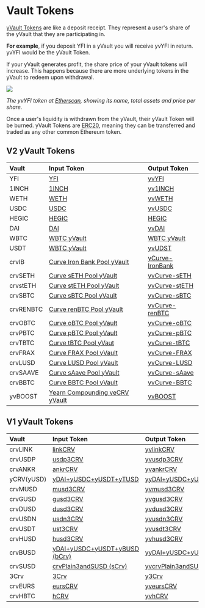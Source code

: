 # Vault Tokens

[yVault Tokens](../../../resources/defi-glossary#ytoken) are like a deposit receipt. They represent a user's share of the yVault that they are participating in.

**For example**, if you deposit YFI in a yVault you will receive yvYFI in return. yvYFI would be the yVault Token.

If your yVault generates profit, the share price of your yVault tokens will increase. This happens because there are more underlying tokens in the yVault to redeem upon withdrawal.

![](https://i.imgur.com/OtK6kAA.png)

_The yvYFI token at [Etherscan](https://etherscan.io/token/0xE14d13d8B3b85aF791b2AADD661cDBd5E6097Db1#readContract), showing its name, total assets and price per share._

Once a user's liquidity is withdrawn from the yVault, their yVault Token will be burned. yVault Tokens are [ERC20](https://docs.ethhub.io/built-on-ethereum/erc-token-standards/erc20/), meaning they can be transferred and traded as any other common Ethereum token.

## V2 yVault Tokens

| Vault     | Input Token                                                                                               | Output Token                                                                             |
| :-------- | :-------------------------------------------------------------------------------------------------------- | :--------------------------------------------------------------------------------------- |
| YFI       | [YFI](https://etherscan.io/token/0x0bc529c00c6401aef6d220be8c6ea1667f6ad93e)                              | [yvYFI](https://etherscan.io/token/0xE14d13d8B3b85aF791b2AADD661cDBd5E6097Db1)           |
| 1INCH     | [1INCH](https://etherscan.io/token/0x111111111117dc0aa78b770fa6a738034120c302)                            | [yv1INCH](https://etherscan.io/token/0xB8C3B7A2A618C552C23B1E4701109a9E756Bab67)         |
| WETH      | [WETH](https://etherscan.io/token/0xc02aaa39b223fe8d0a0e5c4f27ead9083c756cc2)                             | [yvWETH](https://etherscan.io/token/0xa9fE4601811213c340e850ea305481afF02f5b28)          |
| USDC      | [USDC](https://etherscan.io/token/0xa0b86991c6218b36c1d19d4a2e9eb0ce3606eb48)                             | [yvUSDC](https://etherscan.io/token/0x5f18c75abdae578b483e5f43f12a39cf75b973a9)          |
| HEGIC     | [HEGIC](https://etherscan.io/token/0x584bC13c7D411c00c01A62e8019472dE68768430)                            | [HEGIC](https://etherscan.io/token/0x584bC13c7D411c00c01A62e8019472dE68768430)           |
| DAI       | [DAI](https://etherscan.io/token/0x6b175474e89094c44da98b954eedeac495271d0f)                              | [yvDAI](https://etherscan.io/token/0x19d3364a399d251e894ac732651be8b0e4e85001)           |
| WBTC      | [WBTC yVault](https://etherscan.io/address/0xcb550a6d4c8e3517a939bc79d0c7093eb7cf56b5)                    | [WBTC yVault](https://etherscan.io/address/0xcb550a6d4c8e3517a939bc79d0c7093eb7cf56b5)   |
| USDT      | [WBTC yVault](https://etherscan.io/address/0xcb550a6d4c8e3517a939bc79d0c7093eb7cf56b5)                    | [yvUDST](https://etherscan.io/token/0x7Da96a3891Add058AdA2E826306D812C638D87a7)          |
| crvIB     | [Curve Iron Bank Pool yVault](https://etherscan.io/address/0x27b7b1ad7288079A66d12350c828D3C00A6F07d7)    | [yCurve-IronBank](https://etherscan.io/token/0x27b7b1ad7288079A66d12350c828D3C00A6F07d7) |
| crvSETH   | [Curve sETH Pool yVault](https://etherscan.io/address/0x986b4AFF588a109c09B50A03f42E4110E29D353F)         | [yvCurve-sETH](https://etherscan.io/token/0x986b4AFF588a109c09B50A03f42E4110E29D353F)    |
| crvstETH  | [Curve stETH Pool yVault](https://etherscan.io/address/0xdcd90c7f6324cfa40d7169ef80b12031770b4325)        | [yvCurve-stETH](https://etherscan.io/token/0xdcd90c7f6324cfa40d7169ef80b12031770b4325)   |
| crvSBTC   | [Curve sBTC Pool yVault](https://etherscan.io/address/0x8414Db07a7F743dEbaFb402070AB01a4E0d2E45e)         | [yvCurve-sBTC](https://etherscan.io/token/0x8414Db07a7F743dEbaFb402070AB01a4E0d2E45e)    |
| crvRENBTC | [Curve renBTC Pool yVault](https://etherscan.io/address/0x7047F90229a057C13BF847C0744D646CFb6c9E1A)       | [yvCurve-renBTC](https://etherscan.io/token/0x7047F90229a057C13BF847C0744D646CFb6c9E1A)  |
| crvOBTC   | [Curve oBTC Pool yVault](https://etherscan.io/address/0xe9Dc63083c464d6EDcCFf23444fF3CFc6886f6FB)         | [yvCurve-oBTC](https://etherscan.io/token/0xe9Dc63083c464d6EDcCFf23444fF3CFc6886f6FB)    |
| crvPBTC   | [Curve pBTC Pool yVault](https://etherscan.io/address/0x3c5DF3077BcF800640B5DAE8c91106575a4826E6)         | [yvCurve-pBTC](https://etherscan.io/token/0x3c5DF3077BcF800640B5DAE8c91106575a4826E6)    |
| crvTBTC   | [Curve tBTC Pool yVaut](https://etherscan.io/address/0x23D3D0f1c697247d5e0a9efB37d8b0ED0C464f7f)          | [yvCurve-tBTC](https://etherscan.io/token/0x23D3D0f1c697247d5e0a9efB37d8b0ED0C464f7f)    |
| crvFRAX   | [Curve FRAX Pool yVault](https://etherscan.io/address/0xB4AdA607B9d6b2c9Ee07A275e9616B84AC560139#code)    | [yvCurve-FRAX](https://etherscan.io/token/0xB4AdA607B9d6b2c9Ee07A275e9616B84AC560139)    |
| crvLUSD   | [Curve LUSD Pool yVault](https://etherscan.io/address/0x5fA5B62c8AF877CB37031e0a3B2f34A78e3C56A6#code)    | [yvCurve-LUSD](https://etherscan.io/token/0x5fA5B62c8AF877CB37031e0a3B2f34A78e3C56A6)    |
| crvSAAVE  | [Curve sAave Pool yVault](https://etherscan.io/address/0xb4D1Be44BfF40ad6e506edf43156577a3f8672eC#code)   | [yvCurve-sAave](https://etherscan.io/token/0xb4D1Be44BfF40ad6e506edf43156577a3f8672eC)   |
| crvBBTC   | [Curve BBTC Pool yVault](https://etherscan.io/address/0x8fA3A9ecd9EFb07A8CE90A6eb014CF3c0E3B32Ef)         | [yvCurve-BBTC](https://etherscan.io/token/0x8fA3A9ecd9EFb07A8CE90A6eb014CF3c0E3B32Ef)    |
| yvBOOST   | [Yearn Compounding veCRV yVault](https://etherscan.io/address/0x9d409a0A012CFbA9B15F6D4B36Ac57A46966Ab9a) | [yvBOOST](https://etherscan.io/token/0x9d409a0A012CFbA9B15F6D4B36Ac57A46966Ab9a)         |

## V1 yVault Tokens

| Vault        | Input Token                                                                                              | Output Token                                                                                     |
| :----------- | :------------------------------------------------------------------------------------------------------- | :----------------------------------------------------------------------------------------------- |
| crvLINK      | [linkCRV](https://etherscan.io/token/0xcee60cfa923170e4f8204ae08b4fa6a3f5656f3a)                         | [yvlinkCRV](https://etherscan.io/token/0x96Ea6AF74Af09522fCB4c28C269C26F59a31ced6)               |
| crvUSDP      | [usdp3CRV](https://etherscan.io/token/0x7Eb40E450b9655f4B3cC4259BCC731c63ff55ae6)                        | [yvusdp3CRV](https://etherscan.io/token/0x1B5eb1173D2Bf770e50F10410C9a96F7a8eB6e75)              |
| crvANKR      | [ankrCRV](https://etherscan.io/token/0xaA17A236F2bAdc98DDc0Cf999AbB47D47Fc0A6Cf)                         | [yvankrCRV](https://etherscan.io/token/0xE625F5923303f1CE7A43ACFEFd11fd12f30DbcA4)               |
| yCRV\(yUSD\) | [yDAI+yUSDC+yUSDT+yTUSD](https://etherscan.io/token/0xdF5e0e81Dff6FAF3A7e52BA697820c5e32D806A8)          | [yyDAI+yUSDC+yUSDT+yTUSD](https://etherscan.io/token/0x5dbcf33d8c2e976c6b560249878e6f1491bca25c) |
| crvMUSD      | [musd3CRV](https://etherscan.io/token/0x1AEf73d49Dedc4b1778d0706583995958Dc862e6)                        | [yvmusd3CRV](https://etherscan.io/token/0x0FCDAeDFb8A7DfDa2e9838564c5A1665d856AFDF)              |
| crvGUSD      | [gusd3CRV](https://etherscan.io/token/0xD2967f45c4f384DEEa880F807Be904762a3DeA07)                        | [yvgusd3CRV](https://etherscan.io/token/0xcC7E70A958917cCe67B4B87a8C30E6297451aE98)              |
| crvDUSD      | [dusd3CRV](https://etherscan.io/token/0x3a664Ab939FD8482048609f652f9a0B0677337B9)                        | [yvdusd3CRV](https://etherscan.io/address/0x8e6741b456a074F0Bc45B8b82A755d4aF7E965dF#code)       |
| crvUSDN      | [usdn3CRV](https://etherscan.io/token/0x4f3E8F405CF5aFC05D68142F3783bDfE13811522)                        | [yvusdn3CRV](https://etherscan.io/token/0xFe39Ce91437C76178665D64d7a2694B0f6f17fE3)              |
| crvUSDT      | [ust3CRV](https://etherscan.io/token/0x94e131324b6054c0D789b190b2dAC504e4361b53)                         | [yvusdt3CRV](https://etherscan.io/token/0xF6C9E9AF314982A4b38366f4AbfAa00595C5A6fC)              |
| crvHUSD      | [husd3CRV](https://etherscan.io/token/0x5B5CFE992AdAC0C9D48E05854B2d91C73a003858)                        | [yvhusd3CRV](https://etherscan.io/token/0x39546945695DCb1c037C836925B355262f551f55)              |
| crvBUSD      | [yDAI+yUSDC+yUSDT+yBUSD \(bCrv\)](https://etherscan.io/token/0x3B3Ac5386837Dc563660FB6a0937DFAa5924333B) | [yyDAI+yUSDC+yUSDT+yBUSD](https://etherscan.io/token/0x2994529C0652D127b7842094103715ec5299bBed) |
| crvSUSD      | [crvPlain3andSUSD \(sCrv\)](https://etherscan.io/token/0xC25a3A3b969415c80451098fa907EC722572917F)       | [yvcrvPlain3andSUSD](https://etherscan.io/token/0x5533ed0a3b83F70c3c4a1f69Ef5546D3D4713E44)      |
| 3Crv         | [3Crv](https://etherscan.io/token/0x6c3F90f043a72FA612cbac8115EE7e52BDe6E490)                            | [y3Crv](https://etherscan.io/token/0x9cA85572E6A3EbF24dEDd195623F188735A5179f)                   |
| crvEURS      | [eursCRV](https://etherscan.io/token/0x194eBd173F6cDacE046C53eACcE9B953F28411d1)                         | [yveursCRV](https://etherscan.io/token/0x98B058b2CBacF5E99bC7012DF757ea7CFEbd35BC)               |
| crvHBTC      | [hCRV](https://etherscan.io/token/0xb19059ebb43466C323583928285a49f558E572Fd)                            | [yvhCRV](https://etherscan.io/token/0x46AFc2dfBd1ea0c0760CAD8262A5838e803A37e5)                  |
